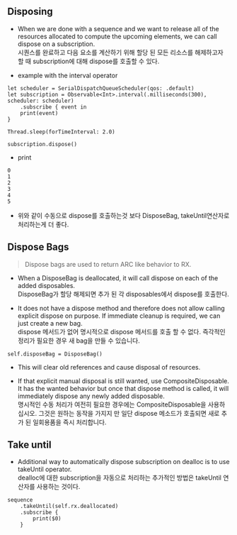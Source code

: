 ## Disposing
- When we are done with a sequence and we want to release all of the resources allocated to compute the upcoming elements, we can call dispose on a subscription.  
시퀀스를 완료하고 다음 요소를 계산하기 위해 할당 된 모든 리소스를 해제하고자 할 때 subscription에 대해 dispose를 호출할 수 있다.

- example with the interval operator
```
let scheduler = SerialDispatchQueueScheduler(qos: .default)
let subscription = Observable<Int>.interval(.milliseconds(300),     scheduler: scheduler)
    .subscribe { event in
    print(event)
}

Thread.sleep(forTimeInterval: 2.0)

subscription.dispose()
```

- print
```
0
1
2
3
4
5
```
- 위와 같이 수동으로 dispose를 호출하는것 보다 DisposeBag, takeUntil연산자로 처리하는게 더 좋다.

## Dispose Bags
> Dispose bags are used to return ARC like behavior to RX.

- When a DisposeBag is deallocated, it will call dispose on each of the added disposables.  
DisposeBag가 할당 해제되면 추가 된 각 disposables에서 dispose를 호출한다.

- It does not have a dispose method and therefore does not allow calling explicit dispose on purpose. If immediate cleanup is required, we can just create a new bag.  
dispose 메서드가 없어 명시적으로 dispose 메서드를 호출 할 수 없다. 즉각적인 정리가 필요한 경우 새 bag을 만들 수 있습니다.

```
self.disposeBag = DisposeBag()
```
- This will clear old references and cause disposal of resources.

- If that explicit manual disposal is still wanted, use CompositeDisposable. It has the wanted behavior but once that dispose method is called, it will immediately dispose any newly added disposable.  
명시적인 수동 처리가 여전히 필요한 경우에는 CompositeDisposable을 사용하십시오. 그것은 원하는 동작을 가지지 만 일단 dispose 메소드가 호출되면 새로 추가 된 일회용품을 즉시 처리합니다.


## Take until
- Additional way to automatically dispose subscription on dealloc is to use takeUntil operator.  
dealloc에 ​​대한 subscription을 자동으로 처리하는 추가적인 방법은 takeUntil 연산자를 사용하는 것이다.

```
sequence
    .takeUntil(self.rx.deallocated)
    .subscribe {
        print($0)
    }
```

